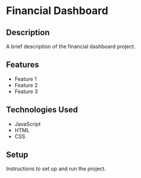 # Financial Dashboard

## Description

A brief description of the financial dashboard project.

## Features

- Feature 1
- Feature 2
- Feature 3

## Technologies Used

- JavaScript
- HTML
- CSS

## Setup

Instructions to set up and run the project.

